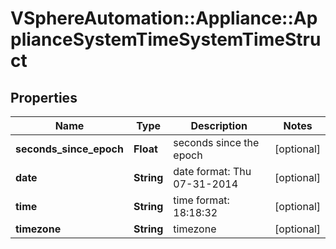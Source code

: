 # VSphereAutomation::Appliance::ApplianceSystemTimeSystemTimeStruct

## Properties
Name | Type | Description | Notes
------------ | ------------- | ------------- | -------------
**seconds_since_epoch** | **Float** | seconds since the epoch | [optional] 
**date** | **String** | date format: Thu 07-31-2014 | [optional] 
**time** | **String** | time format: 18:18:32 | [optional] 
**timezone** | **String** | timezone | [optional] 


